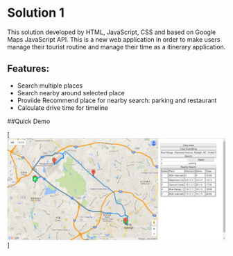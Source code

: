 # Solution 1
This solution developed by HTML, JavaScript, CSS and based on Google Maps JavaScript API. This is a new web application in order to make users manage their tourist routine and manage their time as a itinerary application.


## Features:

* Search multiple places
* Search nearby around selected place
* Proviide Recommend place for nearby search: parking and restaurant
* Calculate drive time for timeline

##Quick Demo

[![ScreenShot](https://github.com/arnabsaha1011/mypackse/blob/master/Mar%201/Solution1/screenshoot.png)]